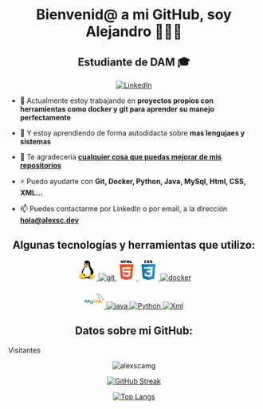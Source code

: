 <h1 align="center"><b>Bienvenid@ a mi GitHub, soy Alejandro 👨🏻‍💻</b></h1>
<h2 align="center"><b>Estudiante de DAM 🎓</b></h2>

<p align="center">
  
  <!--<a href="https://github.com/alexscamg?tab=followers">
    <img alt="Seguidores" title="Sígueme en Github" src="https://custom-icon-badges.demolab.com/github/followers/JuanJesusAlejoSillero?color=236ad3&labelColor=1155ba&style=for-the-badge&logo=person-add&label=Follow%20Me&logoColor=white"/></a>-->
  
  <!--<a href="https://github.com/alexscamg?tab=repositories&sort=stargazers">
    <img alt="Estrellas totales en GitHub" title="Estrellas totales en GitHub" src="https://custom-icon-badges.demolab.com/github/stars/JuanJesusAlejoSillero?color=yellow&style=for-the-badge&labelColor=yellow&logo=star"/></a>-->
  
  <!-- Linkedin-->
  <a href="https://www.linkedin.com/in/alexscamg">
    <img alt="LinkedIn" title="LinkedIn" src="https://img.shields.io/badge/-LinkedIn-0A66C2?style=for-the-badge&logo=LinkedIn&logoColor=white"/></a>
  
  <!-- <a href="https://tryhackme.com/p/Juanje">
    <img alt="TryHackMe" title="TryHackMe" src="https://img.shields.io/badge/-TryHackMe-212C42?style=for-the-badge&logo=TryHackMe&logoColor=white"/></a>-->
</p>

- 🔭 Actualmente estoy trabajando en **proyectos propios con herramientas como docker y git para aprender su manejo perfectamente**

- 🌱 Y estoy aprendiendo de forma autodidacta sobre **mas lengujaes y sistemas**

- 🤝 Te agradeceria [**cualquier cosa que puedas mejorar de mis repositorios**](https://github.com/alexscamg?tab=repositories)

- ⚡ Puedo ayudarte con **Git, Docker, Python, Java, MySql, Html, CSS, XML...**

- 📫 Puedes contactarme por LinkedIn o por email, a la dirección **hola@alexsc.dev**

<h2 align="center">
  <b>Algunas tecnologías y herramientas que utilizo:</b>
</h2>

<p align="center">
  <a href="https://www.linux.org/" target="_blank" rel="noreferrer">
    <img src="https://raw.githubusercontent.com/devicons/devicon/master/icons/linux/linux-original.svg" alt="linux" width="40" height="40"/>
  </a>
 
  <a href="https://git-scm.com/" target="_blank" rel="noreferrer">
    <img src="https://www.vectorlogo.zone/logos/git-scm/git-scm-icon.svg" alt="git" width="40" height="40"/>
  </a>
 
  <a href="https://www.w3schools.com/html/" target="_blank" rel="noreferrer">
    <img src="https://raw.githubusercontent.com/devicons/devicon/master/icons/html5/html5-original-wordmark.svg" alt="html5" width="40" height="40"/>
  </a>
  <a href="https://www.w3schools.com/css/" target="_blank" rel="noreferrer">
    <img src="https://raw.githubusercontent.com/devicons/devicon/master/icons/css3/css3-original-wordmark.svg" alt="css3" width="40" height="40"/>
  </a>
  
  <!-- Docker-->
  <a href="https://docker.com/" target="_blank" rel="noreferrer">
    <img src="https://www.vectorlogo.zone/logos/docker/docker-icon.svg" alt="docker" width="40" height="40"/>
  </a>
</p>

<p align="center">
  <a href="https://www.mysql.com/" target="_blank" rel="noreferrer">
    <img src="https://raw.githubusercontent.com/devicons/devicon/master/icons/mysql/mysql-original-wordmark.svg" alt="mysql" width="40" height="40"/>
  </a>
  <a href="https://java.com/" target="_blank" rel="noreferrer">
    <img src="https://www.vectorlogo.zone/logos/java/java-vertical.svg" alt="java" width="40" height="40"/>
  </a>
  <a href="https://www.python.org" target="_blank" rel="noreferrer">
    <img src="https://www.vectorlogo.zone/logos/python/python-icon.svg" alt="Python" width="40" height="40"/>
  </a>
  <a href="https://www.w3schools.com/xml/" target="_blank" rel="noreferrer">
    <img src="https://www.vectorlogo.zone/logos/w3c_xml/w3c_xml-icon.svg" alt="Xml" width="40" height="40"/>
  </a>
</p>

 <h2 align="center">
  <b>Datos sobre mi GitHub:</b>
</h2>

Visitantes

<p align="center">
 <img src="https://komarev.com/ghpvc/?username=alexscamg&label=Eres%20el%20visitante%20Nº&color=brightgreen&style=flat" alt="alexscamg"/>
</p>

<!--<p align="center">
  <a href="https://github.com/ryo-ma/github-profile-trophy">
    <img src="https://github-profile-trophy.vercel.app/?username=alexscamg&theme=darkhub&no-frame=true&no-bg=true&column=4" alt="alexscamg" />
  </a>-->

<p align="center">
 <!--<a href="https://github.com/alexscamg">
    <img src="https://github-readme-stats.vercel.app/api?username=alexscamg&amp;theme=transparent&amp;show_icons=true&amp;locale=es" alt="GitHub Stats">
  </a>-->
</p>

<p align="center">
  <a href="https://github.com/alexscamg">
    <img src="https://streak-stats.demolab.com?user=alexscamg&amp;theme=github-dark-blue&amp;hide_border=false&amp;border_radius=5&amp;locale=es" alt="GitHub Streak">
  </a>
  </p>
  
  <p align="center">
  <a href="https://github.com/alexscamg">
    <img src="https://github-readme-stats.vercel.app/api/top-langs/?username=alexscamg&amp;theme=transparent&amp;show_icons=true&amp;locale=es&amp;layout=compact" alt="Top Langs">
  </a>
</p>
